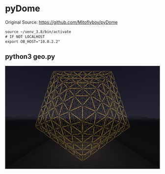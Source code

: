 # pyDome

Original Source: https://github.com/Mitoflyboy/pyDome

```
source ~/venv_3.8/bin/activate
# IF NOT LOCALHOST
export OB_HOST="10.0.2.2"
```

python3 geo.py
-------------
<img src="images/1.JPG" width="600" />

